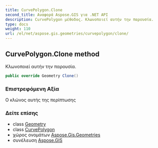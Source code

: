 ```yaml
---
title: CurvePolygon.Clone
second_title: Αναφορά Aspose.GIS για .NET API
description: CurvePolygon μέθοδος. Κλωνοποιεί αυτήν την παρουσία.
type: docs
weight: 110
url: /el/net/aspose.gis.geometries/curvepolygon/clone/
---
```

## CurvePolygon.Clone method

Κλωνοποιεί αυτήν την παρουσία.

```csharp
public override Geometry Clone()
```

### Επιστρεφόμενη Αξία

Ο κλώνος αυτής της περίπτωσης

### Δείτε επίσης

* class [Geometry](../../geometry/)
* class [CurvePolygon](../)
* χώρος ονομάτων [Aspose.Gis.Geometries](../../curvepolygon/)
* συνέλευση [Aspose.GIS](../../../)


